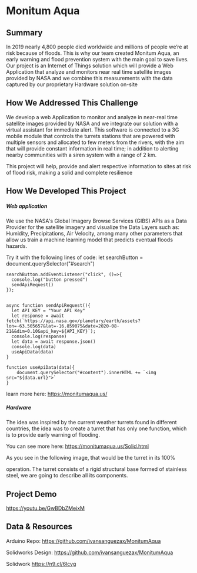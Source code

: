 # Monitum Aqua 

## Summary

In 2019 nearly 4,800 people died worldwide and millions of people we’re at risk because of floods. This is why our team created Monitum Aqua, an early warning and flood prevention system with the main goal to save lives. Our project is an Internet of Things solution which will provide a Web Application that analyze and monitors near real time satellite images provided by NASA and we combine this measurements with the data captured by our proprietary Hardware solution on-site



## How We Addressed This Challenge
We develop a web Application to monitor and analyze in near-real time satellite images provided by NASA and we integrate our solution with a virtual assistant for immediate alert. This software is connected to a 3G mobile module that controls the turrets stations that are powered with multiple sensors and allocated to few meters from the rivers, with the aim that will provide constant information in real time; in addition to alerting nearby communities with a siren system with a range of 2 km.

This project will help, provide and alert respective information to sites at risk of flood risk, making a solid and complete resilience


## How We Developed This Project


##### Web application

We use the NASA's Global Imagery Browse Services (GIBS) APIs as a Data Provider for the satellite imagery and visualize the Data Layers such as: Humidity, Precipitations, Air Velocity, among many other parameters that allow us train a machine learning model that predicts eventual floods hazards. 

Try it with the following lines of code:
    let searchButton = document.querySelector("#search")
    
    
    searchButton.addEventListener("click", ()=>{
      console.log("button pressed")
      sendApiRequest()
    });
    
    
    async function sendApiRequest(){
      let API_KEY = "Your API Key"
      let response = await fetch(`https://api.nasa.gov/planetary/earth/assets?lon=-63.505657&lat=-16.859075&date=2020-08-21&&dim=0.10&api_key=${API_KEY}`);
      console.log(response)
      let data = await response.json()
      console.log(data)
      useApiData(data)
    }
    
    function useApiData(data){
        document.querySelector("#content").innerHTML += `<img src="${data.url}">`
    }
    

learn more here: https://monitumaqua.us/

##### Hardware

The idea was inspired by the current weather turrets found in different countries, the idea was to create a turret that has only one function, which is to provide early warning of flooding.

You can see more here: https://monitumaqua.us/Solid.html

As you see in the following image, that would be the turret in its 100%

operation. The turret consists of a rigid structural base formed of stainless steel, we are going to describe all its components.


## Project Demo

https://youtu.be/GwBDbZMeixM 

## Data & Resources

Arduino Repo: https://github.com/ivansanguezax/MonitumAqua

Solidworks Design: https://github.com/ivansanguezax/MonitumAqua

Solidwork https://n9.cl/6lcvg
